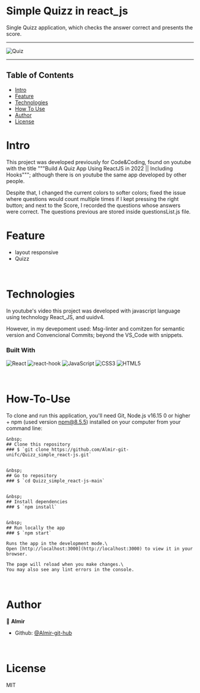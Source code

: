 Simple Quizz in react_js
================================
Single Quizz application, which checks the answer correct and presents the score.

---------------------------------------------------------------------------------------------------------


![Quiz](https://github.com/Almir-git-unifc/Quizz_simple_react-js/blob/main/screenshot.png)


--------------------------------------------------------------------------------------

<!-- START doctoc generated TOC please keep comment here to allow auto update -->
<!-- DON'T EDIT THIS SECTION, INSTEAD RE-RUN doctoc TO UPDATE -->
## Table of Contents
- [Intro](#Intro)
- [Feature](#Feature)
- [Technologies](#Technologies)
- [How To Use](#How-To-Use)
- [Author](#Author)
- [License](#License)

<!-- END doctoc generated TOC please keep comment here to allow auto update -->


# Intro <a name = "Intro"></a>
This project was developed previously for  Code&Coding, found on youtube with the title """Build A Quiz App Using ReactJS in 2022 || Including Hooks"""; although there is on youtube the same app developed by other people.

Despite that, I changed the current colors to softer colors; fixed the issue where questions would count multiple times if I kept pressing the right button; and next to the Score, I recorded the questions whose answers were correct. The questions previous are stored inside questionsList.js file.



# Feature <a name = "Feature"></a>
- layout responsive
- Quizz



&nbsp;
# Technologies <a name = "Technologies"></a>
In youtube's video this project was developed with javascript language using technology React_JS, and uuidv4.

However, in my devepoment used:
Msg-linter and comitzen for semantic version and Convencional Commits;  beyond the VS_Code with snippets. 


### Built With 
![React](https://img.shields.io/badge/react-%2320232a.svg?style=for-the-badge&logo=react&logoColor=%2361DAFB)
![react-hook](https://img.shields.io/badge/hooks-%2320232a.svg?style=for-the-badge&logo=react&logoColor=%2361DAFB)
![JavaScript](https://img.shields.io/badge/javascript-%23323330.svg?style=for-the-badge&logo=javascript&logoColor=%23F7DF1E)
![CSS3](https://img.shields.io/badge/css3-%231572B6.svg?style=for-the-badge&logo=css3&logoColor=white)
![HTML5](https://img.shields.io/badge/html5-%23E34F26.svg?style=for-the-badge&logo=html5&logoColor=white)

 
&nbsp;
# How-To-Use <a name = "How-To-Use"></a>

To clone and run this application, you'll need Git, Node.js v16.15 0 or higher + npm (used version npm@8.5.5) installed on your computer from your command line:

```
&nbsp;
## Clone this repository
### $ `git clone https://github.com/Almir-git-unifc/Quizz_simple_react-js.git`


&nbsp;
## Go to repository
### $ `cd Quizz_simple_react-js-main`


&nbsp;
## Install dependencies
### $ `npm install`


&nbsp;
## Run locally the app
### $ `npm start`

Runs the app in the development mode.\
Open [http://localhost:3000](http://localhost:3000) to view it in your browser.

The page will reload when you make changes.\
You may also see any lint errors in the console.
```

&nbsp;
# Author <a name = "Author"></a>

👤 **Almir**

- Github: [@Almir-git-hub](https://github.com/Almir-git-unifc)


&nbsp;
# License <a name = "License"></a>

MIT



<!-- 
Instrucoes para readme.md

https://blog.rocketseat.com.br/como-fazer-um-bom-readme/

Use estas badges:  https://ileriayo.github.io/markdown-badges/
->
